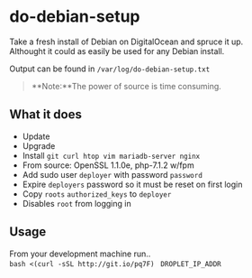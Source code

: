 # do-debian-setup
Take a fresh install of Debian on DigitalOcean and spruce it up.  
Althought it could as easily be used for any Debian install.  
  
Output can be found in `/var/log/do-debian-setup.txt`  

>**Note:**The power of source is time consuming.

What it does
------------
 - Update
 - Upgrade
 - Install `git curl htop vim mariadb-server nginx`
 - From source: OpenSSL 1.1.0e, php-7.1.2 w/fpm
 - Add sudo user `deployer` with password `password`
 - Expire `deployers` password so it must be reset on first login
 - Copy `roots` `authorized_keys` to `deployer`
 - Disables `root` from logging in

Usage
-----
From your development machine run..  
`bash <(curl -sSL http://git.io/pq7F) ` `DROPLET_IP_ADDR`
